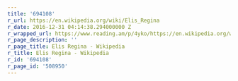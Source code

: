 ```yaml
---
title: '694108'
r_url: https://en.wikipedia.org/wiki/Elis_Regina
r_date: 2016-12-31 04:14:38.294000000 Z
r_wrapped_url: https://www.reading.am/p/4yko/https://en.wikipedia.org/wiki/Elis_Regina
r_page_description: ''
r_page_title: Elis Regina - Wikipedia
r_title: Elis Regina - Wikipedia
r_id: '694108'
r_page_id: '508950'
---
```


